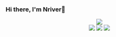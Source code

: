 ### Hi there, I'm Nriver👋
<p align="center">
    <a href="https://count.getloli.com"><img align="center" src="https://count.getloli.com/get/@Nriver"></a><br>
    <img src="https://github-readme-stats.vercel.app/api?username=Nriver&bg_color=30,e96443,904e95&title_color=fff&text_color=fff">
    <!-- <img src="https://github-readme-stats.vercel.app/api/top-langs/?username=Nriver&bg_color=30,e96443,904e95&title_color=fff&text_color=fff" /> -->
    <img src="http://github-readme-streak-stats.herokuapp.com?user=Nriver&theme=dracula">
    <img src="https://github-profile-summary-cards.vercel.app/api/cards/profile-details?username=Nriver&theme=monokai">
</p>

<!--
**Nriver/Nriver** is a ✨ _special_ ✨ repository because its `README.md` (this file) appears on your GitHub profile.

Here are some ideas to get you started:

- 🔭 I’m currently working on ...
- 🌱 I’m currently learning ...
- 👯 I’m looking to collaborate on ...
- 🤔 I’m looking for help with ...
- 💬 Ask me about ...
- 📫 How to reach me: ...
- 😄 Pronouns: ...
- ⚡ Fun fact: ...
-->
